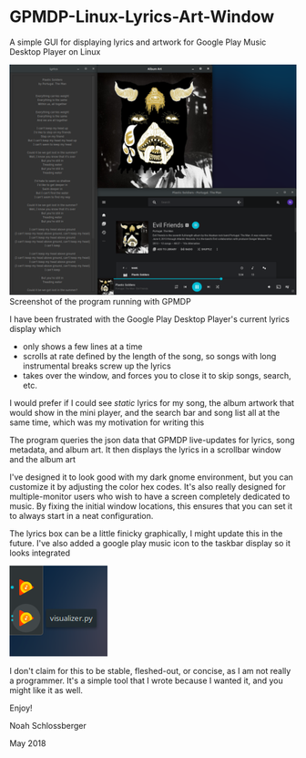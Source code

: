 # GPMDP-Linux-Lyrics-Art-Window
A simple GUI for displaying lyrics and artwork for Google Play Music Desktop Player on Linux


![alt text](https://github.com/nkschlos/GPMDP-LInux-Lyrics-Art-Window/blob/master/screenshot.png?raw=true)
Screenshot of the program running with GPMDP

I have been frustrated with the Google Play Desktop Player's current lyrics display which
  * only shows a few lines at a time
  * scrolls at rate defined by the length of the song, so songs with long instrumental breaks screw up the lyrics
  * takes over the window, and forces you to close it to skip songs, search, etc.
  
I would prefer if I could see *static* lyrics for my song, the album artwork that would show in the mini player, and the search bar and song list all at the same time, which was my motivation for writing this

The program queries the json data that GPMDP live-updates for lyrics, song metadata, and album art. It then displays the lyrics in a scrollbar window and the album art

I've designed it to look good with my dark gnome environment, but you can customize it by adjusting the color hex codes. It's also really designed for multiple-monitor users who wish to have a screen completely dedicated to music. By fixing the initial window locations, this ensures that you can set it to always start in a neat configuration.

The lyrics box can be a little finicky graphically, I might update this in the future.
I've also added a google play music icon to the taskbar display so it looks integrated


![alt text](https://github.com/nkschlos/GPMDP-LInux-Lyrics-Art-Window/blob/master/screenshot2.png?raw=true)




I don't claim for this to be stable, fleshed-out, or concise, as I am not really a programmer.
It's a simple tool that I wrote because I wanted it, and you might like it as well.

Enjoy!

Noah Schlossberger

May 2018
